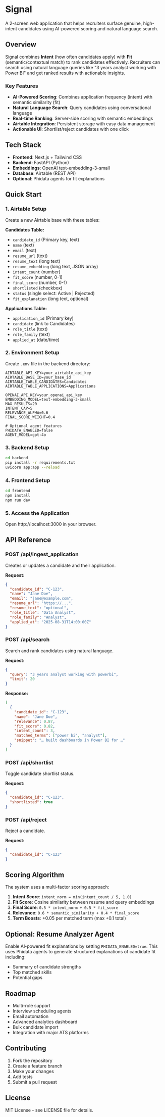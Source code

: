 # Signal

A 2-screen web application that helps recruiters surface genuine, high-intent candidates using AI-powered scoring and natural language search.

## Overview

Signal combines **Intent** (how often candidates apply) with **Fit** (semantic/contextual match) to rank candidates effectively. Recruiters can search using natural language queries like "3 years analyst working with Power BI" and get ranked results with actionable insights.

### Key Features

- **AI-Powered Scoring**: Combines application frequency (intent) with semantic similarity (fit)
- **Natural Language Search**: Query candidates using conversational language
- **Real-time Ranking**: Server-side scoring with semantic embeddings
- **Airtable Integration**: Persistent storage with easy data management
- **Actionable UI**: Shortlist/reject candidates with one click

## Tech Stack

- **Frontend**: Next.js + Tailwind CSS
- **Backend**: FastAPI (Python)
- **Embeddings**: OpenAI text-embedding-3-small
- **Database**: Airtable (REST API)
- **Optional**: Phidata agents for fit explanations

## Quick Start

### 1. Airtable Setup

Create a new Airtable base with these tables:

**Candidates Table:**
- `candidate_id` (Primary key, text)
- `name` (text)
- `email` (text)
- `resume_url` (text)
- `resume_text` (long text)
- `resume_embedding` (long text, JSON array)
- `intent_count` (number)
- `fit_score` (number, 0-1)
- `final_score` (number, 0-1)
- `shortlisted` (checkbox)
- `status` (single select: Active | Rejected)
- `fit_explanation` (long text, optional)

**Applications Table:**
- `application_id` (Primary key)
- `candidate` (link to Candidates)
- `role_title` (text)
- `role_family` (text)
- `applied_at` (date/time)

### 2. Environment Setup

Create `.env` file in the backend directory:

```env
AIRTABLE_API_KEY=your_airtable_api_key
AIRTABLE_BASE_ID=your_base_id
AIRTABLE_TABLE_CANDIDATES=Candidates
AIRTABLE_TABLE_APPLICATIONS=Applications

OPENAI_API_KEY=your_openai_api_key
EMBEDDING_MODEL=text-embedding-3-small
MAX_RESULTS=20
INTENT_CAP=5
RELEVANCE_ALPHA=0.6
FINAL_SCORE_WEIGHT=0.4

# Optional agent features
PHIDATA_ENABLED=false
AGENT_MODEL=gpt-4o
```

### 3. Backend Setup

```bash
cd backend
pip install -r requirements.txt
uvicorn app:app --reload
```

### 4. Frontend Setup

```bash
cd frontend
npm install
npm run dev
```

### 5. Access the Application

Open http://localhost:3000 in your browser.

## API Reference

### POST /api/ingest_application

Creates or updates a candidate and their application.

**Request:**
```json
{
  "candidate_id": "C-123",
  "name": "Jane Doe",
  "email": "jane@example.com",
  "resume_url": "https://...",
  "resume_text": "optional",
  "role_title": "Data Analyst",
  "role_family": "Analyst",
  "applied_at": "2025-08-31T14:00:00Z"
}
```

### POST /api/search

Search and rank candidates using natural language.

**Request:**
```json
{
  "query": "3 years analyst working with powerbi",
  "limit": 20
}
```

**Response:**
```json
[
  {
    "candidate_id": "C-123",
    "name": "Jane Doe",
    "relevance": 0.87,
    "fit_score": 0.82,
    "intent_count": 3,
    "matched_terms": ["power bi", "analyst"],
    "snippet": "… built dashboards in Power BI for …"
  }
]
```

### POST /api/shortlist

Toggle candidate shortlist status.

**Request:**
```json
{
  "candidate_id": "C-123",
  "shortlisted": true
}
```

### POST /api/reject

Reject a candidate.

**Request:**
```json
{
  "candidate_id": "C-123"
}
```

## Scoring Algorithm

The system uses a multi-factor scoring approach:

1. **Intent Score**: `intent_norm = min(intent_count / 5, 1.0)`
2. **Fit Score**: Cosine similarity between resume and query embeddings
3. **Final Score**: `0.5 * intent_norm + 0.5 * fit_score`
4. **Relevance**: `0.6 * semantic_similarity + 0.4 * final_score`
5. **Term Boosts**: +0.05 per matched term (max +0.1 total)

## Optional: Resume Analyzer Agent

Enable AI-powered fit explanations by setting `PHIDATA_ENABLED=true`. This uses Phidata agents to generate structured explanations of candidate fit including:

- Summary of candidate strengths
- Top matched skills
- Potential gaps

## Roadmap

- Multi-role support
- Interview scheduling agents
- Email automation
- Advanced analytics dashboard
- Bulk candidate import
- Integration with major ATS platforms

## Contributing

1. Fork the repository
2. Create a feature branch
3. Make your changes
4. Add tests
5. Submit a pull request

## License

MIT License - see LICENSE file for details.
